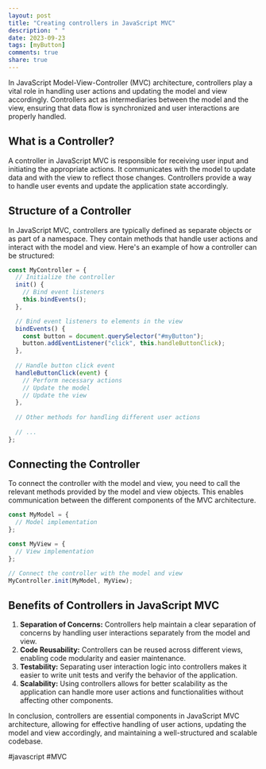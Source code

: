 ```yaml
---
layout: post
title: "Creating controllers in JavaScript MVC"
description: " "
date: 2023-09-23
tags: [myButton]
comments: true
share: true
---
```


In JavaScript Model-View-Controller (MVC) architecture, controllers play a vital role in handling user actions and updating the model and view accordingly. Controllers act as intermediaries between the model and the view, ensuring that data flow is synchronized and user interactions are properly handled.

## What is a Controller?

A controller in JavaScript MVC is responsible for receiving user input and initiating the appropriate actions. It communicates with the model to update data and with the view to reflect those changes. Controllers provide a way to handle user events and update the application state accordingly.

## Structure of a Controller

In JavaScript MVC, controllers are typically defined as separate objects or as part of a namespace. They contain methods that handle user actions and interact with the model and view. Here's an example of how a controller can be structured:

```javascript
const MyController = {
  // Initialize the controller
  init() {
    // Bind event listeners
    this.bindEvents();
  },

  // Bind event listeners to elements in the view
  bindEvents() {
    const button = document.querySelector("#myButton");
    button.addEventListener("click", this.handleButtonClick);
  },
  
  // Handle button click event
  handleButtonClick(event) {
    // Perform necessary actions
    // Update the model
    // Update the view
  },
  
  // Other methods for handling different user actions
  
  // ...
};
```

## Connecting the Controller

To connect the controller with the model and view, you need to call the relevant methods provided by the model and view objects. This enables communication between the different components of the MVC architecture.

```javascript
const MyModel = {
  // Model implementation
};

const MyView = {
  // View implementation
};

// Connect the controller with the model and view
MyController.init(MyModel, MyView);
```

## Benefits of Controllers in JavaScript MVC

1. **Separation of Concerns:** Controllers help maintain a clear separation of concerns by handling user interactions separately from the model and view.
2. **Code Reusability:** Controllers can be reused across different views, enabling code modularity and easier maintenance.
3. **Testability:** Separating user interaction logic into controllers makes it easier to write unit tests and verify the behavior of the application.
4. **Scalability:** Using controllers allows for better scalability as the application can handle more user actions and functionalities without affecting other components.

In conclusion, controllers are essential components in JavaScript MVC architecture, allowing for effective handling of user actions, updating the model and view accordingly, and maintaining a well-structured and scalable codebase.

#javascript #MVC